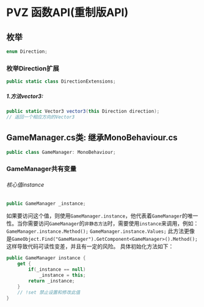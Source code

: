 # PVZ 函数API(重制版API)

## 枚举
```cs
enum Direction;
```
### 枚举Direction扩展
```cs
public static class DirectionExtensions;
```
##### 1.方法vector3: 
```cs
public static Vector3 vector3(this Direction direction);
// 返回一个相应方向的Vector3
```
## GameManager.cs类: 继承MonoBehaviour.cs
```cs
public class GameManager: MonoBehaviour;
```
### GameManager共有变量
###### 核心值instance
```cs
public GameManager _instance;
```
如果要访问这个值，则使用`GameManager.instance`，他代表着`GameManager`的唯一性。当你需要访问`GameManager`的`非静态方法`时，需要使用`instance`来调用，例如：
`GameManager.instance.Method();`
`GameManager.instance.Values;`
此方法更像是`GameObject.Find("GameManager").GetComponent<GameManager>().Method();`这样导致代码可读性变差，并且有一定的风险。
具体初始化方法如下：
```cs
public GameManager instance {
    get {
        if(_instance == null)
            _instance = this;
        return _instance;
    }
    // !set 禁止设置和修改此值
}
```
